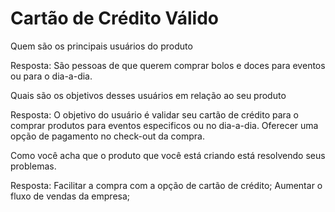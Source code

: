 # Cartão de Crédito Válido

Quem são os principais usuários do produto

Resposta: São pessoas de que querem comprar bolos e doces para eventos ou para o dia-a-dia.


Quais são os objetivos desses usuários em relação ao seu produto

Resposta: O objetivo do usuário é validar seu cartão de crédito para o comprar produtos para eventos especificos ou no dia-a-dia.
Oferecer uma opção de pagamento no check-out da compra.


Como você acha que o produto que você está criando está resolvendo seus problemas.

Resposta: Facilitar a compra com a opção de cartão de crédito;
Aumentar o fluxo de vendas da empresa;

